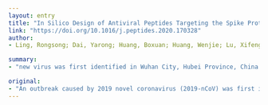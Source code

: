 ```yaml
---
layout: entry
title: "In Silico Design of Antiviral Peptides Targeting the Spike Protein of SARS-CoV-2"
link: "https://doi.org/10.1016/j.peptides.2020.170328"
author:
- Ling, Rongsong; Dai, Yarong; Huang, Boxuan; Huang, Wenjie; Lu, Xifeng; Jiang, Yizhou

summary:
- "new virus was first identified in Wuhan City, Hubei Province, China. The virus has affected tens of thousands of patients in the world. It is urgently needed to find a therapeutic method to treat patients with SARS-CoV-2 infection. Surface spike (S) protein is essential for the coronavirus binding and entry of host cells. Antiviral peptides can prevent fusion of the fusion core and can potentially be used for the prevention and treatment of infections."

original:
- "An outbreak caused by 2019 novel coronavirus (2019-nCoV) was first identified in Wuhan City, Hubei Province, China. The new virus was later named SARS-CoV-2. The virus has affected tens of thousands of patients in the world. The infection of SARS-CoV-2 causes severe pneumonia and even death. It is urgently needed to find a therapeutic method to treat patients with SARS-CoV-2 infection. Studies showed that the surface spike (S) protein is essential for the coronavirus binding and entry of host cells. The heptad repeats 1 and 2 (HR1 and HR2) in the S protein play a decisive role in the fusion of the viral membrane with the host cell membrane. We predicted the HR1 and HR2 regions in S protein by sequence alignment. We simulated a computational model of HR1/2 regions and the fusion core. The binding energy of HR1 and HR2 of the fusion core was -33.4kCal/mol. We then designed antivirus peptides by molecular dynamics simulation of the fusion core. The binding energy of HR2-based antiviral peptide to HR1 was -43.0kCal/mol, which was stronger than the natural stage of the fusion core, suggesting that the predicted antiviral peptide can competitively bind with HR1 to prevent forming of the fusion core. The antiviral peptides can prevent SARS-CoV-2 membrane fusion and can potentially be used for the prevention and treatment of infections."
---
```


